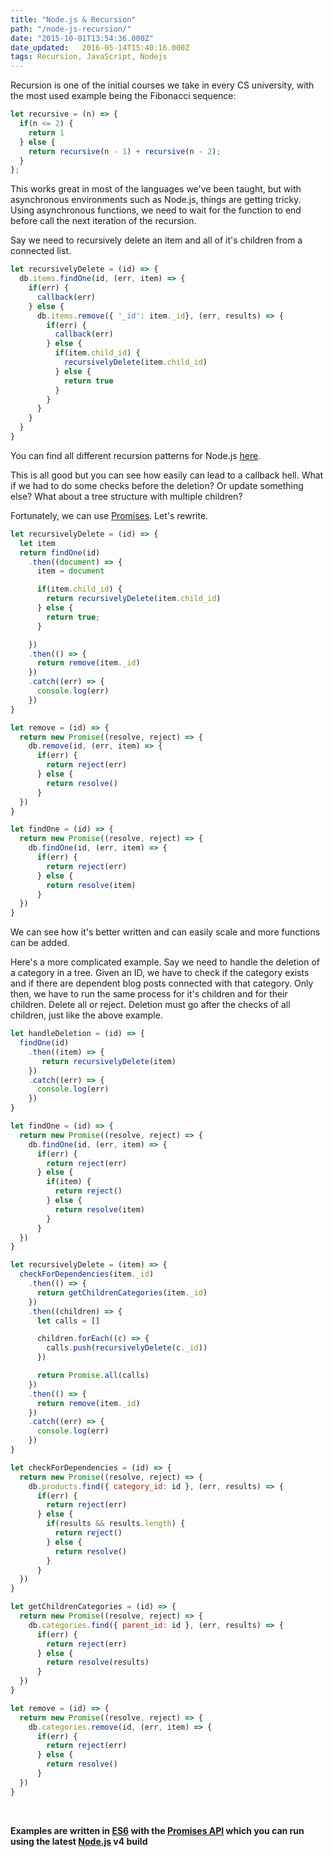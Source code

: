 ```yaml
---
title: "Node.js & Recursion"
path: "/node-js-recursion/"
date: "2015-10-01T13:54:36.000Z"
date_updated:   2016-05-14T15:40:16.000Z
tags: Recursion, JavaScript, Nodejs
---
```


Recursion is one of the initial courses we take in every CS university, with the most used example being the Fibonacci sequence:

```js
let recursive = (n) => {
  if(n <= 2) {
    return 1
  } else {
    return recursive(n - 1) + recursive(n - 2);
  }
};
```

This works great in most of the languages we've been taught, but with asynchronous environments such as Node.js, things are getting tricky. Using asynchronous functions, we need to wait for the function to end before call the next iteration of the recursion.

Say we need to recursively delete an item and all of it's children from a connected list.

```js
let recursivelyDelete = (id) => {
  db.items.findOne(id, (err, item) => {
    if(err) {
      callback(err)
    } else {
      db.items.remove({ '_id': item._id}, (err, results) => {
        if(err) {
          callback(err)
        } else {
          if(item.child_id) {
            recursivelyDelete(item.child_id)
          } else {
            return true
          }
        }
      }
    }
  }
}
```

You can find all different recursion patterns for Node.js [here](http://metaduck.com/01-asynchronous-iteration-patterns.html).

This is all good but you can see how easily can lead to a callback hell. What if we had to do some checks before the deletion? Or update something else? What about a tree structure with multiple children?

Fortunately, we can use [Promises](https://www.promisejs.org/). Let's rewrite.

```js
let recursivelyDelete = (id) => {
  let item
  return findOne(id)
    .then((document) => {
      item = document

      if(item.child_id) {
        return recursivelyDelete(item.child_id)
      } else {
        return true;
      }

    })
    .then(() => {
      return remove(item._id)
    })
    .catch((err) => {
      console.log(err)
    })
}

let remove = (id) => {
  return new Promise((resolve, reject) => {
    db.remove(id, (err, item) => {
      if(err) {
        return reject(err)
      } else {
        return resolve()
      }
  })
}

let findOne = (id) => {
  return new Promise((resolve, reject) => {
    db.findOne(id, (err, item) => {
      if(err) {
        return reject(err)
      } else {
        return resolve(item)
      }
  })
}
```

We can see how it's better written and can easily scale and more functions can be added.

Here's a more complicated example. Say we need to handle the deletion of a category in a tree. Given an ID, we have to check if the category exists and if there are dependent blog posts connected with that category. Only then, we have to run the same process for it's children and for their children. Delete all or reject. Deletion must go after the checks of all children, just like the above example.

```js
let handleDeletion = (id) => {
  findOne(id)
    .then((item) => {
       return recursivelyDelete(item)
    })
    .catch((err) => {
      console.log(err)
    })
}

let findOne = (id) => {
  return new Promise((resolve, reject) => {
    db.findOne(id, (err, item) => {
      if(err) {
        return reject(err)
      } else {
        if(item) {
          return reject()
        } else {
          return resolve(item)
        }
      }
  })
}

let recursivelyDelete = (item) => {
  checkForDependencies(item._id)
    .then(() => {
      return getChildrenCategories(item._id)
    })
    .then((children) => {
      let calls = []

      children.forEach((c) => {
        calls.push(recursivelyDelete(c._id))
      })

      return Promise.all(calls)
    })
    .then(() => {
      return remove(item._id)
    })
    .catch((err) => {
      console.log(err)
    })
}

let checkForDependencies = (id) => {
  return new Promise((resolve, reject) => {
    db.products.find({ category_id: id }, (err, results) => {
      if(err) {
        return reject(err)
      } else {
        if(results && results.length) {
          return reject()
        } else {
          return resolve()
        }
      }
  })
}

let getChildrenCategories = (id) => {
  return new Promise((resolve, reject) => {
    db.categories.find({ parent_id: id }, (err, results) => {
      if(err) {
        return reject(err)
      } else {
        return resolve(results)
      }
  })
}

let remove = (id) => {
  return new Promise((resolve, reject) => {
    db.categories.remove(id, (err, item) => {
      if(err) {
        return reject(err)
      } else {
        return resolve()
      }
  })
}

```
<br/>

**Examples are written in [ES6](http://es6-features.org) with the [Promises API](https://www.promisejs.org/) which you can run using the latest [Node.js](https://nodejs.org/en/) v4 build**
<br/>
